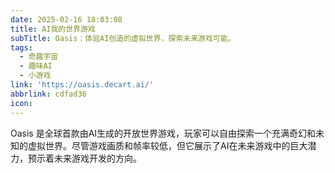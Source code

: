```yaml
---
date: 2025-02-16 18:03:08
title: AI我的世界游戏
subTitle: Oasis：体验AI创造的虚拟世界，探索未来游戏可能。
tags:
  - 奇趣宇宙
  - 趣味AI  
  - 小游戏
link: 'https://oasis.decart.ai/'
abbrlink: cdfad36
icon:
---
```


Oasis 是全球首款由AI生成的开放世界游戏，玩家可以自由探索一个充满奇幻和未知的虚拟世界。尽管游戏画质和帧率较低，但它展示了AI在未来游戏中的巨大潜力，预示着未来游戏开发的方向。